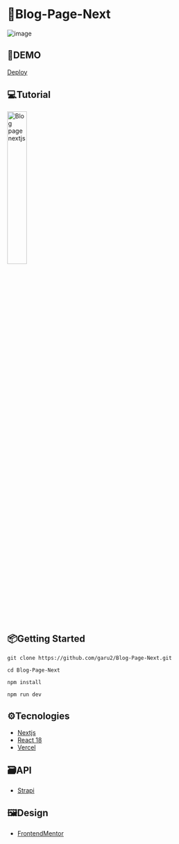 # 📰Blog-Page-Next
![image](https://drive.google.com/uc?export=view&id=1ARUAQeuOgQruRO95jK5npcq1xyLnGRUO)

## 🚀DEMO
 [Deploy](https://blog-page-next.vercel.app/)

## 💻Tutorial
<a href='https://youtu.be/Hc89hbmpYZQ' target='_blank'>
    <img width='30%' src='https://img.youtube.com/vi/Hc89hbmpYZQ/mqdefault.jpg' alt='Blog page nextjs' />
</a>

## 📦Getting Started
```
git clone https://github.com/garu2/Blog-Page-Next.git
```
```
cd Blog-Page-Next
```
```
npm install
```
```
npm run dev
```
## ⚙Tecnologies
* [Nextjs](https://nextjs.org/)
* [React 18](https://reactjs.org/)
* [Vercel](https://vercel.com/)
## 🗃API
* [Strapi](https://strapi.io/)

## 🖼Design
* [FrontendMentor](https://www.frontendmentor.io/challenges/blogr-landing-page-EX2RLAApP)
